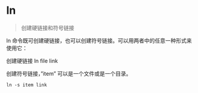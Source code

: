 # ln
>创建硬链接和符号链接

ln 命令既可创建硬链接，也可以创建符号链接。可以用两者中的任意一种形式来使用它：

创建硬链接
    ln file link

创建符号链接，”item” 可以是一个文件或是一个目录。

    ln -s item link

